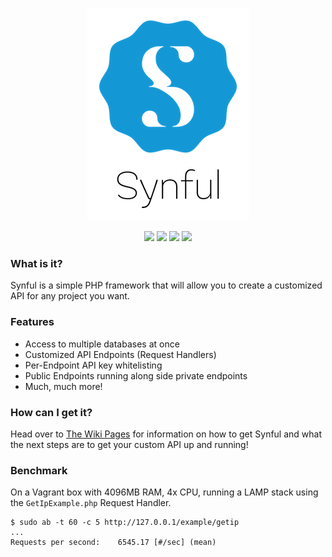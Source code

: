 
<p align='center'>
	<img src='https://github.com/nathan-fiscaletti/synful/blob/gh-pages/Logo.png?raw=true' />
</p>

<p align='center'>
    <a href='https://styleci.io/repos/66602627'><img src='https://styleci.io/repos/66602627/shield?style=flat' /></a>
    <a href='https://packagist.org/packages/nafisc/synful'><img src='https://poser.pugx.org/nafisc/synful/v/stable?format=flat' /></a>
    <a href='https://packagist.org/packages/nafisc/synful'><img src='https://poser.pugx.org/nafisc/synful/v/unstable?format=flat' /></a>
    <a href='https://packagist.org/packages/nafisc/synful'><img src='https://poser.pugx.org/nafisc/synful/license?format=flat' /></a>
</p>
		
### What is it?		
Synful is a simple PHP framework that will allow you to create a customized API for any project you want. 

### Features
* Access to multiple databases at once
* Customized API Endpoints (Request Handlers)
* Per-Endpoint API key whitelisting
* Public Endpoints running along side private endpoints
* Much, much more!
		
### How can I get it?		
Head over to [The Wiki Pages](http://github.com/nathan-fiscaletti/synful/wiki) for information on how to get Synful and what the next steps are to get your custom API up and running!

### Benchmark

On a Vagrant box with 4096MB RAM, 4x CPU, running a LAMP stack using the `GetIpExample.php` Request Handler.

```
$ sudo ab -t 60 -c 5 http://127.0.0.1/example/getip
...
Requests per second:    6545.17 [#/sec] (mean)
```
